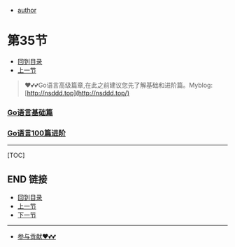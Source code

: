 + [author](https://github.com/3293172751)
# 第35节
+ [回到目录](../README.md)
+ [上一节](34.md)
> ❤️💕💕Go语言高级篇章,在此之前建议您先了解基础和进阶篇。Myblog:[http://nsddd.top](http://nsddd.top/)
###  **[Go语言基础篇](https://github.com/3293172751/Block_Chain/blob/master/TOC.md)**
###  **[Go语言100篇进阶](https://github.com/3293172751/Block_Chain/blob/master/Gomd_super/README.md)**
---
[TOC]





## END 链接
+ [回到目录](../README.md)
+ [上一节](34.md)
+ [下一节](36.md)
---
+ [参与贡献❤️💕💕](https://github.com/3293172751/Block_Chain/blob/master/Git/git-contributor.md)